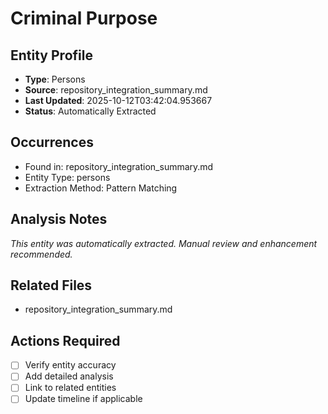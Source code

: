 # Criminal Purpose

## Entity Profile
- **Type**: Persons
- **Source**: repository_integration_summary.md
- **Last Updated**: 2025-10-12T03:42:04.953667
- **Status**: Automatically Extracted

## Occurrences
- Found in: repository_integration_summary.md
- Entity Type: persons
- Extraction Method: Pattern Matching

## Analysis Notes
*This entity was automatically extracted. Manual review and enhancement recommended.*

## Related Files
- repository_integration_summary.md

## Actions Required
- [ ] Verify entity accuracy
- [ ] Add detailed analysis
- [ ] Link to related entities
- [ ] Update timeline if applicable
